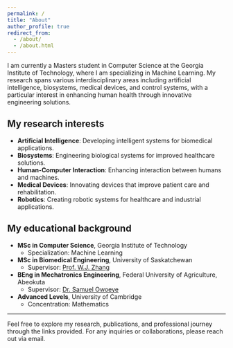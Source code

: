 ```yaml
---
permalink: /
title: "About"
author_profile: true
redirect_from: 
  - /about/
  - /about.html
---
```


I am currently a Masters student in Computer Science at the Georgia Institute of Technology, where I am specializing in Machine Learning. My research spans various interdisciplinary areas including artificial intelligence, biosystems, medical devices, and control systems, with a particular interest in enhancing human health through innovative engineering solutions.

My research interests
------
- **Artificial Intelligence**: Developing intelligent systems for biomedical applications.
- **Biosystems**: Engineering biological systems for improved healthcare solutions.
- **Human-Computer Interaction**: Enhancing interaction between humans and machines.
- **Medical Devices**: Innovating devices that improve patient care and rehabilitation.
- **Robotics**: Creating robotic systems for healthcare and industrial applications.

My educational background
------
- **MSc in Computer Science**, Georgia Institute of Technology
  - Specialization: Machine Learning
- **MSc in Biomedical Engineering**, University of Saskatchewan
  - Supervisor: <a href="https://scholar.google.com/citations?user=sE7TBcEAAAAJ&hl=en" target="_blank">Prof. W.J. Zhang</a>
- **BEng in Mechatronics Engineering**, Federal University of Agriculture, Abeokuta
  - Supervisor: <a href="https://scholar.google.com/citations?hl=en&user=tai8cVAAAAAJ" target="_blank">Dr. Samuel Owoeye</a>
- **Advanced Levels**, University of Cambridge
  - Concentration: Mathematics


------
Feel free to explore my research, publications, and professional journey through the links provided. For any inquiries or collaborations, please reach out via email.
